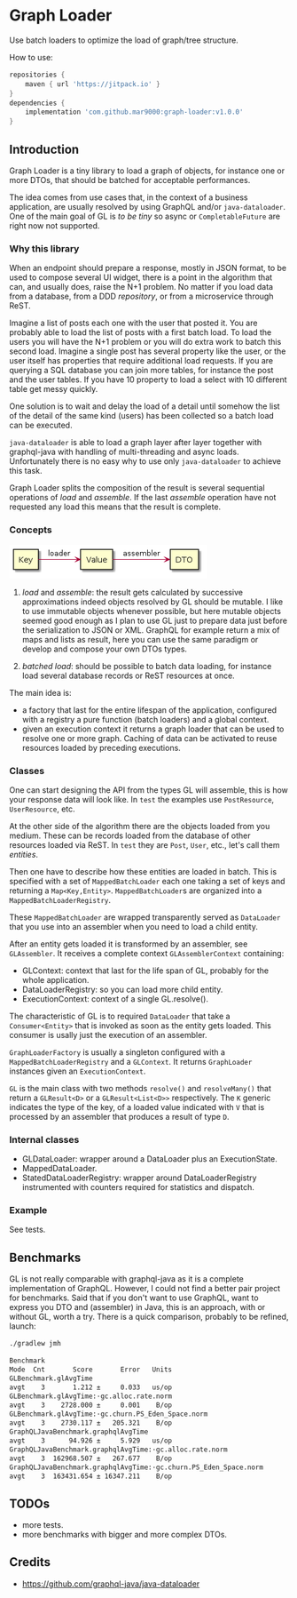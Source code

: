 # Graph Loader

Use batch loaders to optimize the load of graph/tree structure.

How to use:
```groovy
repositories {
    maven { url 'https://jitpack.io' }
}
dependencies {
    implementation 'com.github.mar9000:graph-loader:v1.0.0'
}
```

## Introduction

Graph Loader is a tiny library to load a graph of objects,
for instance one or more DTOs, that should be batched for acceptable performances.

The idea comes from use cases that, in the context of a business application, are
usually resolved by using GraphQL and/or `java-dataloader`.
One of the main goal of GL is *to be tiny* so async or `CompletableFuture` are right now not
supported.

### Why this library

When an endpoint should prepare a response, mostly in JSON format, to be used
to compose several UI widget,  there is a point in the algorithm
that can, and usually does, raise the N+1 problem. No matter if you load data from
a database, from a DDD *repository*, or from a microservice through ReST.

Imagine a list of posts each one with the user that posted it. You are probably able
to load the list of posts with a first batch load. To load the users you will have
the N+1 problem or you will do extra work to batch this second load.
Imagine a single post has several property like the user, or the user itself has
properties that require additional load requests.
If you are querying a SQL database you can join more tables, for instance the
post and the user tables. If you have 10 property to load a select with 10 different
table get messy quickly.

One solution is to wait and delay the load of a detail until somehow the list of the detail
of the same kind (users) has been collected so a batch load can be executed.

`java-dataloader` is able to load a graph layer after layer together with graphql-java
with handling of multi-threading and async loads. Unfortunately there is no easy why
to use only `java-dataloader` to achieve this task.

Graph Loader splits the composition of the result is several sequential operations
of *load* and *assemble*.
If the last *assemble* operation have not requested any load this means that
the result is complete.

### Concepts

![more than one aggregate](docs/images/resolution-flow.png)

1. *load* and *assemble*: the result gets calculated by successive approximations indeed objects resolved by GL
should be mutable. I like to use immutable objects whenever possible,
but here mutable objects seemed good enough as I plan to use GL just to prepare data
just before the serialization to JSON or XML. GraphQL for example return a mix of maps and lists
as result, here you can use the same paradigm or develop and compose your own
DTOs types.

1. *batched load*: should be possible to batch data loading, for instance load several database records or ReST
resources at once.

The main idea is:

  * a factory that last for the entire lifespan of the application,
configured with a registry a pure function (batch loaders) and a global context.
  * given an execution context it returns a graph loader that can be used to resolve
  one or more graph. Caching of data can be activated to reuse resources loaded by preceding
  executions.

### Classes

One can start designing the API from the types GL will assemble, this is how your response
data will look like. In `test` the examples use `PostResource`, `UserResource`, etc.

At the other side of the algorithm there are the objects loaded from you medium.
These can be records loaded from the database of other resources loaded via ReST.
In `test` they are `Post`, `User`, etc., let's call them *entities*.

Then one have to describe how these entities are loaded in batch. This is specified
with a set of `MappedBatchLoader` each one taking a set of keys and returning
a `Map<Key,Entity>`. `MappedBatchLoader`s are organized into a `MappedBatchLoaderRegistry`.

These `MappedBatchLoader` are wrapped transparently served as `DataLoader` that you use into an assembler
when you need to load a child entity.

After an entity gets loaded it is transformed by an assembler, see `GLAssembler`. It receives
a complete context `GLAssemblerContext` containing:
  - GLContext: context that last for the life span of GL, probably for the whole application.
  - DataLoaderRegistry: so you can load more child entity.
  - ExecutionContext: context of a single GL.resolve().

The characteristic of GL is to required `DataLoader` that take a `Consumer<Entity>`
that is invoked as soon as the entity gets loaded. This consumer is usally just the execution
of an assembler.

`GraphLoaderFactory` is usually a singleton configured with a `MappedBatchLoaderRegistry`
and a `GLContext`. It returns `GraphLoader` instances given an `ExecutionContext`.

`GL` is the main class with two methods `resolve()` and `resolveMany()` that return a
`GLResult<D>` or a `GLResult<List<D>>` respectively. The `K` generic indicates the
type of the key, of a loaded value indicated with `V` that is processed by an assembler
that produces a result of type
`D`.
 
 ### Internal classes

- GLDataLoader: wrapper around a DataLoader plus an ExecutionState.
- MappedDataLoader.
- StatedDataLoaderRegistry: wrapper around DataLoaderRegistry instrumented with counters
required for statistics and dispatch.

### Example

See tests.

## Benchmarks

GL is not really comparable with graphql-java as it is a complete implementation
of GraphQL. However, I could not find a better pair project for benchmarks.
Said that if you don't want to use GraphQL, want to express you DTO and (assembler)
in Java, this is an approach, with or without GL, worth a try.
There is a quick comparison, probably to be refined, launch:

```bash
./gradlew jmh
```

```
Benchmark                                                             Mode  Cnt       Score       Error   Units
GLBenchmark.glAvgTime                                                 avgt    3       1.212 ±     0.033   us/op
GLBenchmark.glAvgTime:·gc.alloc.rate.norm                             avgt    3    2728.000 ±     0.001    B/op
GLBenchmark.glAvgTime:·gc.churn.PS_Eden_Space.norm                    avgt    3    2730.117 ±   205.321    B/op
GraphQLJavaBenchmark.graphqlAvgTime                                   avgt    3      94.926 ±     5.929   us/op
GraphQLJavaBenchmark.graphqlAvgTime:·gc.alloc.rate.norm               avgt    3  162968.507 ±   267.677    B/op
GraphQLJavaBenchmark.graphqlAvgTime:·gc.churn.PS_Eden_Space.norm      avgt    3  163431.654 ± 16347.211    B/op
```

## TODOs

  * more tests.
  * more benchmarks with bigger and more complex DTOs.

## Credits

* https://github.com/graphql-java/java-dataloader

